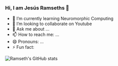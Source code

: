 ### Hi, I am Jesús Ramseths 👋

- 🌱 I’m currently learning Neuromorphic Computing
- 👯 I’m looking to collaborate on Youtube
- 💬 Ask me about ...
- 📫 How to reach me: ...
- 😄 Pronouns: ...
- ⚡ Fun fact:

![Ramseth's GitHub stats](https://github-readme-stats.vercel.app/api?username=Ramseths)
